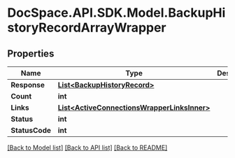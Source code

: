 # DocSpace.API.SDK.Model.BackupHistoryRecordArrayWrapper

## Properties

Name | Type | Description | Notes
------------ | ------------- | ------------- | -------------
**Response** | [**List&lt;BackupHistoryRecord&gt;**](BackupHistoryRecord.md) |  | [optional] 
**Count** | **int** |  | [optional] 
**Links** | [**List&lt;ActiveConnectionsWrapperLinksInner&gt;**](ActiveConnectionsWrapperLinksInner.md) |  | [optional] 
**Status** | **int** |  | [optional] 
**StatusCode** | **int** |  | [optional] 

[[Back to Model list]](../README.md#documentation-for-models) [[Back to API list]](../README.md#documentation-for-api-endpoints) [[Back to README]](../README.md)

